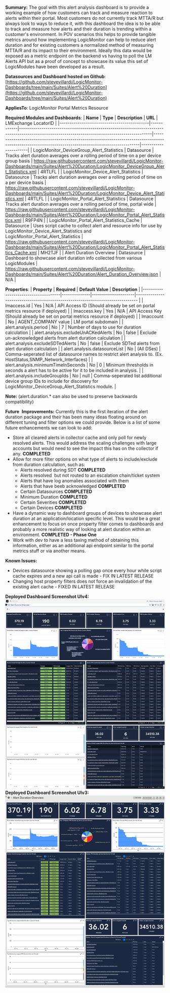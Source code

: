**Summary:**
The goal with this alert analysis dashboard is to provide a working example of how customers can track and measure reaction to alerts within their portal. Most customers do not currently track MTTA/R but always look to ways to reduce it, with this dashboard the idea is to be able to track and measure how alerts and their duration is trending within a customer's environment. In POV scenarios this helps to provide tangible metrics around how implementing LogicMonitor can help to reduce alert duration and for existing customers a normalized method of measuring MTTA/R and its impact to their environment. Ideally this data would be exposed as a metric endpoint on the backend vs having to poll the LM Alerts API but as a proof of concept to showcase its value this set of LogicModules have been developed as a result. 

**Datasources and Dashboard hosted on Github**: [https://github.com/stevevillardi/LogicMonitor-Dashboards/tree/main/Suites/Alert%20Duration](https://github.com/stevevillardi/LogicMonitor-Dashboards/tree/main/Suites/Alert%20Duration)

**AppliesTo**: LogicMonitor Portal Metrics Resource

**Required Modules and Dashboards**:
| **Name**                                   | **Type**   | **Description**                                                                                                                               | **URL**                                                                                                                                             | LMExchange LocatorID |
|--------------------------------------------|------------|-----------------------------------------------------------------------------------------------------------------------------------------------|-----------------------------------------------------------------------------------------------------------------------------------------------------|----------------------|
| LogicMonitor_DeviceGroup_Alert_Statistics       | Datasource | Tracks alert duration averages over a rolling period of time on a per device group basis                                                            | https://raw.githubusercontent.com/stevevillardi/LogicMonitor-Dashboards/main/Suites/Alert%20Duration/LogicMonitor_DeviceGroup_Alert_Statistics.xml       | 4RTLFL     |
| LogicMonitor_Device_Alert_Statistics       | Datasource | Tracks alert duration averages over a rolling period of time on a per device basis                                                            | https://raw.githubusercontent.com/stevevillardi/LogicMonitor-Dashboards/main/Suites/Alert%20Duration/LogicMonitor_Device_Alert_Statistics.xml       | 4RTLFL     |
| LogicMonitor_Portal_Alert_Statistics       | Datasource | Tracks alert duration averages over a rolling period of time, portal wide                                                                     | https://raw.githubusercontent.com/stevevillardi/LogicMonitor-Dashboards/main/Suites/Alert%20Duration/LogicMonitor_Portal_Alert_Statistics.xml       | R9FP4N     |
| LogicMonitor_Portal_Alert_Statistics_Cache | Datasource | Uses script cache to collect alert and resource info for use by LogicMonitor_Device_Alert_Statistics and LogicMonitor_Portal_Alert_Statistics | https://raw.githubusercontent.com/stevevillardi/LogicMonitor-Dashboards/main/Suites/Alert%20Duration/LogicMonitor_Portal_Alert_Statistics_Cache.xml | MH2TJF     |
| Alert Duration Overview                    | Datasource | Dashboard to showcase alert duration info collected from various LogicModules                                                                 | https://raw.githubusercontent.com/stevevillardi/LogicMonitor-Dashboards/main/Suites/Alert%20Duration/Alert_Duration_Overview.json                   | N/A                  |

**Properties**:
| **Property**                        | **Required** | **Default Value**   | **Description**                                                                                                                                        |
|-------------------------------------|--------------|---------------------|-------------------------------------------------------------------------------                                                                         |
| lmaccess.id                         | Yes          | N/A                 | API Access ID (Should already be set on portal metrics resource if deployed)                                                                           |
| lmaccess.key                        | Yes          | N/A                 | API Access Key (Should already be set on portal metrics resource if deployed)                                                                          |
| lmaccount                           | No           | AGENT_COMPANY value | LM portal subdomain                                                                                                                                    |
| alert.analysis.period               | No           | 7                   | Number of days to use for duration calculation                                                                                                         |
| alert.analysis.excludeUnACKedAlerts | No           | false               | Exclude un-acknowledged alerts from alert duration calculation                                                                                         |
| alert.analysis.excludeSDTedAlerts   | No           | false               | Exclude SDTed alerts from alert duration calculation                                                                                                   |
| alert.analysis.datasourceList       | No           | (All DSes)          | Comma-seperated list of datasource names to restrict alert analysis to. (Ex. HostStatus,SNMP_Network_Interfaces)                                       |
| alert.analysis.minimumTimeInSeconds | No           | 0                   | Minimum thresholds in seconds a alert has to be active for it to be included in analysis.                                                              |
| alert.analysis.includeGroupIds      | No           | null                | Comma-seperated list additional device group IDs to include for discovery for LogicMonitor_DeviceGroup_Alert_Statistics module.                        |

**Note:** (alert.duration.* can also be used to preserve backwards compatibility)

**Future**  **Improvements:**
Currently this is the first iteration of the alert duration package and their has been many ideas floating around on different tuning and filter options we could provide. Below is a list of some future enhancements we can look to add:

*   Store all cleared alerts in collector cache and only poll for newly resolved alerts. This would address the scaling challenges with large accounts but would need to see the impact this has on the collector if any. **COMPLETED**
*   Allow for more filter options on what type of alerts to include/exclude from duration calculation, such as:
    *   Alerts resolved during SDT **COMPLETED**
    *   Alerts resolved  but not routed to an escalation chain/ticket system
    *   Alerts that have log anomalies associated with them
    *   Alerts that have beeb acknowledged **COMPLETED**
    *   Certain Datasources **COMPLETED**
    *   Minimum Duration **COMPLETED**
    *   Certain Severities **COMPLETED**
    *   Certain Devices **COMPLETED**
*   Have a dynamic way to dashboard groups of devices to showcase alert duration at an application/location specific level. This would be a great enhancement to focus on once property filter comes to dashboards and probably a more realistic way of looking at alert duration within an environment.  **COMPLETED - Phase One**
*   Work with dev to have a less taxing method of obtaining this information, either as an additional api endpoint similar to the portal metrics stuff or via another means.

**Known Issues:**
- Devices datasource showing a polling gap once every hour while script cache expires and a new api call is made - FIX IN LATEST RELEASE
- Changing host property filters does not force an invalidation of the existing alert cache - FIXED IN LATEST RELEASE

**Deployed Dashboard Screenshot UIv4:**
![v4 example](Images/v4.png)
**Deployed Dashboard Screenshot UIv3:**
![v3 example](Images/v3.png)